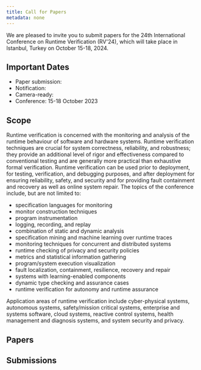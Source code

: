 ```yaml
---
title: Call for Papers
metadata: none
---
```


We are pleased to invite you to submit papers for the 24th International Conference on Runtime Verification (RV'24), which will take place in Istanbul, Turkey on October 15-18, 2024.

## Important Dates

- Paper submission:
- Notification: 
- Camera-ready: 
- Conference: 15-18 October 2023

## Scope

Runtime verification is concerned with the monitoring and analysis of the runtime behaviour of software and hardware systems. Runtime verification techniques are crucial for system correctness, reliability, and robustness; they provide an additional level of rigor and effectiveness compared to conventional testing and are generally more practical than exhaustive formal verification. Runtime verification can be used prior to deployment, for testing, verification, and debugging purposes, and after deployment for ensuring reliability, safety, and security and for providing fault containment and recovery as well as online system repair. The topics of the conference include, but are not limited to:

- specification languages for monitoring
- monitor construction techniques
- program instrumentation
- logging, recording, and replay
- combination of static and dynamic analysis
- specification mining and machine learning over runtime traces
- monitoring techniques for concurrent and distributed systems
- runtime checking of privacy and security policies
- metrics and statistical information gathering
- program/system execution visualization
- fault localization, containment, resilience, recovery and repair
- systems with learning-enabled components
- dynamic type checking and assurance cases
- runtime verification for autonomy and runtime assurance

Application areas of runtime verification include cyber-physical systems, autonomous systems, safety/mission critical systems, enterprise and systems software, cloud systems, reactive control systems, health management and diagnosis systems, and system security and privacy.

## Papers

## Submissions